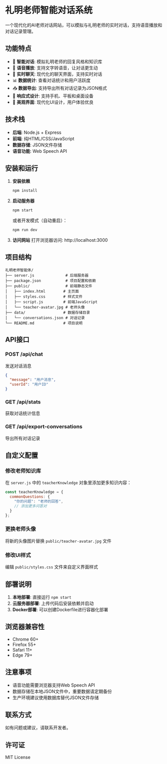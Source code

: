 # 礼明老师智能对话系统

一个现代化的AI老师对话网站，可以模拟与礼明老师的实时对话，支持语音播放和对话记录管理。

## 功能特点

- 🤖 **智能对话**: 模拟礼明老师的回复风格和知识库
- 🎵 **语音播放**: 支持文字转语音，让对话更生动
- 💬 **实时聊天**: 现代化的聊天界面，支持实时对话
- 📊 **数据统计**: 查看对话统计和用户活跃度
- 📥 **数据导出**: 支持导出所有对话记录为JSON格式
- 📱 **响应式设计**: 支持手机、平板和桌面设备
- 🎨 **美观界面**: 现代化UI设计，用户体验优良

## 技术栈

- **后端**: Node.js + Express
- **前端**: 纯HTML/CSS/JavaScript
- **数据存储**: JSON文件存储
- **语音功能**: Web Speech API

## 安装和运行

1. **安装依赖**
   ```bash
   npm install
   ```

2. **启动服务器**
   ```bash
   npm start
   ```
   
   或者开发模式（自动重启）：
   ```bash
   npm run dev
   ```

3. **访问网站**
   打开浏览器访问: http://localhost:3000

## 项目结构

```
礼明老师智能体/
├── server.js              # 后端服务器
├── package.json           # 项目配置和依赖
├── public/                # 前端静态文件
│   ├── index.html        # 主页面
│   ├── styles.css        # 样式文件
│   ├── script.js         # 前端JavaScript
│   └── teacher-avatar.jpg # 老师头像
├── data/                 # 数据存储目录
│   └── conversations.json # 对话记录
└── README.md             # 项目说明
```

## API接口

### POST /api/chat
发送对话消息
```json
{
  "message": "用户消息",
  "userId": "用户ID"
}
```

### GET /api/stats
获取对话统计信息

### GET /api/export-conversations
导出所有对话记录

## 自定义配置

### 修改老师知识库
在 `server.js` 中的 `teacherKnowledge` 对象里添加更多知识内容：

```javascript
const teacherKnowledge = {
  commonQuestions: {
    "你的问题": "老师的回答",
    // 添加更多问答对
  }
};
```

### 更换老师头像
将新的头像图片替换 `public/teacher-avatar.jpg` 文件

### 修改UI样式
编辑 `public/styles.css` 文件来自定义界面样式

## 部署说明

1. **本地部署**: 直接运行 `npm start`
2. **云服务器部署**: 上传代码后安装依赖并启动
3. **Docker部署**: 可以创建Dockerfile进行容器化部署

## 浏览器兼容性

- Chrome 60+
- Firefox 55+
- Safari 11+
- Edge 79+

## 注意事项

- 语音功能需要浏览器支持Web Speech API
- 数据存储在本地JSON文件中，重要数据请定期备份
- 生产环境建议使用数据库替代JSON文件存储

## 联系方式

如有问题或建议，请联系开发者。

## 许可证

MIT License 